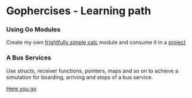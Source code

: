 # Gophercises - Learning path


### Using Go Modules 
Create my own [frightfully  simple calc](https://github.com/davidramos-om/go_calc_package) module and consume it in a [project ](https://github.com/davidramos-om/go-lab-experiments/tree/master/my-calc-implement)


### A Bus Services
Use structs, receiver functions, pointers, maps and so on to achieve a simulation for boarding, arriving and stops of a bus service.

[Here you go](https://github.com/davidramos-om/go-lab-experiments/tree/master/bus-service)